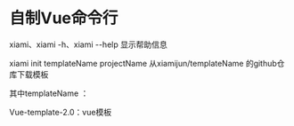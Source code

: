 # 自制Vue命令行

xiami、xiami -h、xiami --help 显示帮助信息

xiami init templateName projectName 从xiamijun/templateName 的github仓库下载模板

其中templateName ：

Vue-template-2.0：vue模板